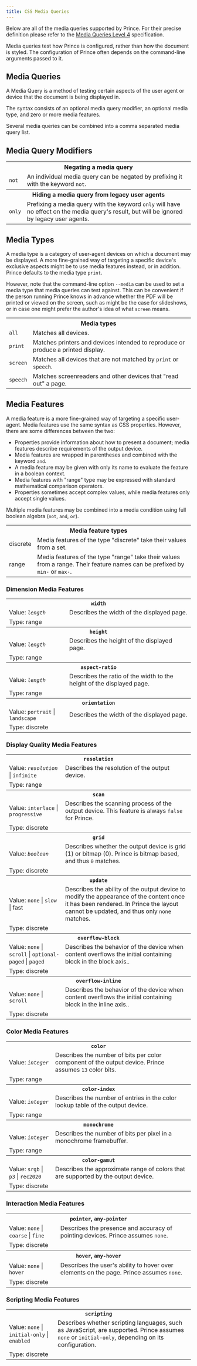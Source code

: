 ```yaml
---
title: CSS Media Queries
---
```

Below are all of the media queries supported by Prince. For their precise definition please refer to the [Media Queries Level 4](https://www.w3.org/TR/mediaqueries-4/) specification.

Media queries test how Prince is configured, rather than how the document is styled. The configuration of Prince often depends on the command-line arguments passed to it.

## Media Queries

A Media Query is a method of testing certain aspects of the user agent or device that the document is being displayed in.

The syntax consists of an optional media query modifier, an optional media type, and zero or more media features.

Several media queries can be combined into a comma separated media query list.

## Media Query Modifiers

<table className="grid">
<tbody><tr>
<th colSpan="2">Negating a media query</th>
</tr>
<tr>
<td><code>not</code></td>
<td>An individual media query can be negated by prefixing it with the keyword <code>not</code>.</td>
</tr>
<tr>
<th colSpan="2">Hiding a media query from legacy user agents</th>
</tr>
<tr>
<td><code>only</code></td>
<td>Prefixing a media query with the keyword <code>only</code> will have no effect
on the media query's result, but will be ignored by legacy user agents.</td>
</tr>
</tbody></table>

## Media Types

A media type is a category of user-agent devices on which a document may be displayed. A more fine-grained way of targeting a specific device's exclusive aspects might be to use media features instead, or in addition. Prince defaults to the media type `print`.

However, note that the command-line option `--media` can be used to set a media type that media queries can test against. This can be convenient if the person running Prince knows in advance whether the PDF will be printed or viewed on the screen, such as might be the case for slideshows, or in case one might prefer the author's idea of what `screen` means.

<table className="grid">
<tbody><tr>
<th colSpan="2">Media types</th>
</tr>
<tr>
<td><code>all</code></td>
<td>Matches all devices.</td>
</tr>
<tr>
<td><code>print</code></td>
<td>Matches printers and devices intended to reproduce or produce a printed display.</td>
</tr>
<tr>
<td><code>screen</code></td>
<td>Matches all devices that are not matched by <code>print</code> or <code>speech</code>.</td>
</tr>
<tr>
<td><code>speech</code></td>
<td>Matches screenreaders and other devices that "read out" a page.</td>
</tr>
</tbody></table>

## Media Features

A media feature is a more fine-grained way of targeting a specific user-agent. Media features use the same syntax as CSS properties. However, there are some differences between the two:

-   Properties provide information about how to present a document; media features describe requirements of the output device.
-   Media features are wrapped in parentheses and combined with the keyword `and`.
-   A media feature may be given with only its name to evaluate the feature in a boolean context.
-   Media features with "range" type may be expressed with standard mathematical comparison operators.
-   Properties sometimes accept complex values, while media features only accept single values.

Multiple media features may be combined into a media condition using full boolean algebra (`not`, `and`, `or`).

<table className="grid">
<tbody><tr>
<th colSpan="2">Media feature types</th>
</tr>
<tr>
<td>discrete</td>
<td>Media features of the type "discrete" take their values from a set.</td>
</tr>
<tr>
<td>range</td>
<td>Media features of the type "range" take their values from a range. Their feature
names can be prefixed by <code>min-</code> or <code>max-</code>.</td>
</tr>
</tbody></table>

### Dimension Media Features

<table className="grid">
<tbody><tr>
<th colSpan="2"><code>width</code></th>
</tr>
<tr>
<td>Value: <code><i>length</i></code></td>
<td rowSpan={2}>Describes the width of the displayed page.</td>
</tr>
<tr>
<td>Type: range</td>
</tr>
<tr>
<th colSpan="2"><code>height</code></th>
</tr>
<tr>
<td>Value: <code><i>length</i></code></td>
<td rowSpan={2}>Describes the height of the displayed page.</td>
</tr>
<tr>
<td>Type: range</td>
</tr>
<tr>
<th colSpan="2"><code>aspect-ratio</code></th>
</tr>
<tr>
<td>Value: <code><i>length</i></code></td>
<td rowSpan={2}>Describes the ratio of the width to the height of the displayed page.</td>
</tr>
<tr>
<td>Type: range</td>
</tr>
<tr>
<th colSpan="2"><code>orientation</code></th>
</tr>
<tr>
<td>Value: <code>portrait</code> | <code>landscape</code></td>
<td rowSpan={2}>Describes the width of the displayed page.</td>
</tr>
<tr>
<td>Type: discrete</td>
</tr>
</tbody></table>

### Display Quality Media Features

<table className="grid">
<tbody><tr>
<th colSpan="2"><code>resolution</code></th>
</tr>
<tr>
<td>Value: <code><i>resolution</i></code> | <code>infinite</code></td>
<td rowSpan={2}>Describes the resolution of the output device.</td>
</tr>
<tr>
<td>Type: range</td>
</tr>
<tr>
<th colSpan="2"><code>scan</code></th>
</tr>
<tr>
<td>Value: <code>interlace</code> | <code>progressive</code></td>
<td rowSpan={2}>Describes the scanning process of the output device. This feature
is always <code>false</code> for Prince.</td>
</tr>
<tr>
<td>Type: discrete</td>
</tr>
<tr>
<th colSpan="2"><code>grid</code></th>
</tr>
<tr>
<td>Value: <code><i>boolean</i></code></td>
<td rowSpan={2}>Describes whether the output device is grid (1) or bitmap (0). Prince
is bitmap based, and thus <code>0</code> matches.</td>
</tr>
<tr>
<td>Type: discrete</td>
</tr>
<tr>
<th colSpan="2"><code>update</code></th>
</tr>
<tr>
<td>Value: <code>none</code> | <code>slow</code> | fast</td>
<td rowSpan={2}>Describes the ability of the output device to modify the appearance
of the content once it has been rendered. In Prince the layout cannot be updated, and
thus only <code>none</code> matches.</td>
</tr>
<tr>
<td>Type: discrete</td>
</tr>
<tr>
<th colSpan="2"><code>overflow-block</code></th>
</tr>
<tr>
<td>Value: <code>none</code> | <code>scroll</code> | <code>optional-paged</code>
| <code>paged</code></td>
<td rowSpan={2}>Describes the behavior of the device when content overflows the
initial containing block in the block axis..</td>
</tr>
<tr>
<td>Type: discrete</td>
</tr>
<tr>
<th colSpan="2"><code>overflow-inline</code></th>
</tr>
<tr>
<td>Value: <code>none</code> | <code>scroll</code></td>
<td rowSpan={2}>Describes the behavior of the device when content overflows the
initial containing block in the inline axis..</td>
</tr>
<tr>
<td>Type: discrete</td>
</tr>
</tbody></table>

### Color Media Features

<table className="grid">
<tbody><tr>
<th colSpan="2"><code>color</code></th>
</tr>
<tr>
<td>Value: <code><i>integer</i></code></td>
<td rowSpan={2}>Describes the number of bits per color component of the output device.
Prince assumes <code>13</code> color bits.</td>
</tr>
<tr>
<td>Type: range</td>
</tr>
<tr>
<th colSpan="2"><code>color-index</code></th>
</tr>
<tr>
<td>Value: <code><i>integer</i></code></td>
<td rowSpan={2}>Describes the number of entries in the color lookup table of the
output device.</td>
</tr>
<tr>
<td>Type: range</td>
</tr>
<tr>
<th colSpan="2"><code>monochrome</code></th>
</tr>
<tr>
<td>Value: <code><i>integer</i></code></td>
<td rowSpan={2}>Describes the number of bits per pixel in a monochrome framebuffer.</td>
</tr>
<tr>
<td>Type: range</td>
</tr>
<tr>
<th colSpan="2"><code>color-gamut</code></th>
</tr>
<tr>
<td>Value: <code>srgb</code> | <code>p3</code> | <code>rec2020</code></td>
<td rowSpan={2}>Describes the approximate range of colors that are supported by the output device.</td>
</tr>
<tr>
<td>Type: discrete</td>
</tr>
</tbody></table>

### Interaction Media Features

<table className="grid">
<tbody><tr>
<th colSpan="2"><code>pointer</code>, <code>any-pointer</code></th>
</tr>
<tr>
<td>Value: <code>none</code> | <code>coarse</code> | <code>fine</code></td>
<td rowSpan={2}>Describes the presence and accuracy of pointing devices. Prince assumes
<code>none</code>.</td>
</tr>
<tr>
<td>Type: discrete</td>
</tr>
<tr>
<th colSpan="2"><code>hover</code>, <code>any-hover</code></th>
</tr>
<tr>
<td>Value: <code>none</code> | <code>hover</code></td>
<td rowSpan={2}>Describes the user's ability to hover over elements on the page. Prince
assumes <code>none</code>.</td>
</tr>
<tr>
<td>Type: discrete</td>
</tr>
</tbody></table>

### Scripting Media Features

<table className="grid">
<tbody><tr>
<th colSpan="2"><code>scripting</code></th>
</tr>
<tr>
<td>Value: <code>none</code> | <code>initial-only</code> | <code>enabled</code></td>
<td rowSpan={2}>Describes whether scripting languages, such as JavaScript, are supported.
Prince assumes <code>none</code> or <code>initial-only</code>, depending on its configuration.</td>
</tr>
<tr>
<td>Type: discrete</td>
</tr>
</tbody></table>
